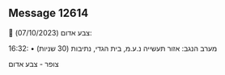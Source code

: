 ## Message 12614

🔴 צבע אדום (07/10/2023):

16:32:
• מערב הנגב: אזור תעשייה נ.ע.מ, בית הגדי, נתיבות (30 שניות)

צופר - צבע אדום

